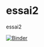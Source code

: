 # essai2
essai2

[![Binder](https://mybinder.org/badge_logo.svg)](https://mybinder.org/v2/gh/bneluc/essai2/master)
